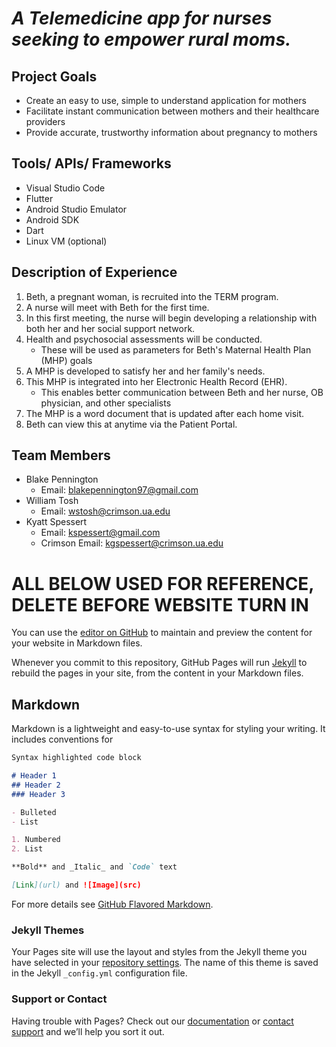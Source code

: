 # _A Telemedicine app for nurses seeking to empower rural moms._

## Project Goals
- Create an easy to use, simple to understand application for mothers
- Facilitate instant communication between mothers and their healthcare providers
- Provide accurate, trustworthy information about pregnancy to mothers

## Tools/ APIs/ Frameworks
- Visual Studio Code
- Flutter
- Android Studio Emulator
- Android SDK
- Dart
- Linux VM (optional)

## Description of Experience
1. Beth, a pregnant woman, is recruited into the TERM program.
2. A nurse will meet with Beth for the first time.
3. In this first meeting, the nurse will begin developing a relationship with both her and her social support network.
4. Health and psychosocial assessments will be conducted.
    - These will be used as parameters for Beth's Maternal Health Plan (MHP) goals
5. A MHP is developed to satisfy her and her family's needs.
6. This MHP is integrated into her Electronic Health Record (EHR).
    - This enables better communication between Beth and her nurse, OB physician, and other specialists
7. The MHP is a word document that is updated after each home visit.
8. Beth can view this at anytime via the Patient Portal.
    
## Team Members
- Blake Pennington        
  - Email: blakepennington97@gmail.com
- William Tosh
  - Email: wstosh@crimson.ua.edu
- Kyatt Spessert
  - Email: kspessert@gmail.com
  - Crimson Email: kgspessert@crimson.ua.edu

# ALL BELOW USED FOR REFERENCE, DELETE BEFORE WEBSITE TURN IN

You can use the [editor on GitHub](https://github.com/blakepennington97/TERM/edit/gh-pages/index.md) to maintain and preview the content for your website in Markdown files.

Whenever you commit to this repository, GitHub Pages will run [Jekyll](https://jekyllrb.com/) to rebuild the pages in your site, from the content in your Markdown files.

## Markdown

Markdown is a lightweight and easy-to-use syntax for styling your writing. It includes conventions for

```markdown
Syntax highlighted code block

# Header 1
## Header 2
### Header 3

- Bulleted
- List

1. Numbered
2. List

**Bold** and _Italic_ and `Code` text

[Link](url) and ![Image](src)
```

For more details see [GitHub Flavored Markdown](https://guides.github.com/features/mastering-markdown/).

### Jekyll Themes

Your Pages site will use the layout and styles from the Jekyll theme you have selected in your [repository settings](https://github.com/blakepennington97/TERM/settings). The name of this theme is saved in the Jekyll `_config.yml` configuration file.

### Support or Contact

Having trouble with Pages? Check out our [documentation](https://docs.github.com/categories/github-pages-basics/) or [contact support](https://support.github.com/contact) and we’ll help you sort it out.
